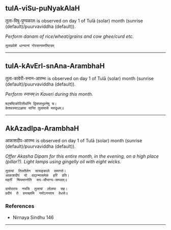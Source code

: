 ## tulA-viSu-puNyakAlaH
तुला-विषु-पुण्यकालः is observed on day 1 of Tulā (solar) month (sunrise (default)/puurvaviddha (default)).

_Perform danam of rice/wheat/grains and cow ghee/curd etc._

```
तुलाप्रवेशे धान्यानां गोरसानामपीष्टदम्
```

---
## tulA-kAvErI-snAna-ArambhaH
तुला-कावेरी-स्नान-आरम्भः is observed on day 1 of Tulā (solar) month (sunrise (default)/puurvaviddha (default)).

_Perform स्नानम् in Kaveri during this month._

```
षट्षष्टिकोटितीर्थानि द्विसप्तभुवनेषु च।
केशवस्याऽऽज्ञया यान्ति तुलामासे मरुद्वृधम्॥
```

---
## AkAzadIpa-ArambhaH
आकाशदीप-आरम्भः is observed on day 1 of Tulā (solar) month (sunrise (default)/puurvaviddha (default)).

_Offer Akasha Dipam for this entire month, in the evening, on a high place (pillar?). Light lamps using gingelly oil with eight wicks._

```
तुलायां  तिलतैलेन  सायङ्काले  समागते।
आकाशदीपं  यो  दद्यान्मासमेकं  हरिं  प्रति।
महतीं  श्रियमाप्नोति  रूप-सौभाग्य-सम्पदम्॥

दामोदराय  नभसि  तुलायां  लोलया  सह।
प्रदीपं  ते  प्रयच्छामि  नमोऽनन्ताय  वेधसे॥

```
### References
* Nirnaya Sindhu 146


---
